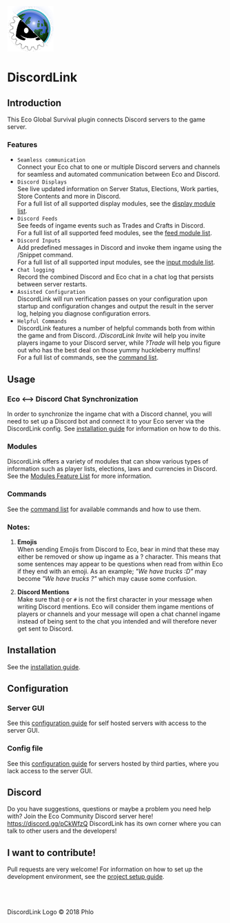 
![DiscordLink Logo](images/DiscordLinkLogo_Nameless_Small.png)
# DiscordLink

## Introduction

This Eco Global Survival plugin connects Discord servers to the game server.

### Features
* `Seamless communication`  
Connect your Eco chat to one or multiple Discord servers and channels for seamless and automated communication between Eco and Discord.
* `Discord Displays`  
See live updated information on Server Status, Elections, Work parties, Store Contents and more in Discord.  
For a full list of all supported display modules, see the [display module list](Modules.md#displays).  
* `Discord Feeds`  
See feeds of ingame events such as Trades and Crafts in Discord.  
For a full list of all supported feed modules, see the [feed module list](Modules.md#feeds).  
* `Discord Inputs`  
Add predefined messages in Discord and invoke them ingame using the /Snippet command.  
For a full list of all supported input modules, see the [input module list](Modules.md#inputs).  
* `Chat logging`  
Record the combined Discord and Eco chat in a chat log that persists between server restarts.
* `Assisted Configuration`  
DiscordLink will run verification passes on your configuration upon startup and configuration changes and output the result in the server log, helping you diagnose configuration errors.
* `Helpful Commands`  
DiscordLink features a number of helpful commands both from within the game and from Discord.
_/DiscordLink Invite_ will help you invite players ingame to your Discord server, while _?Trade_ will help you figure out who has the best deal on those yummy huckleberry muffins!  
For a full list of commands, see the [command list](Commands.md).

## Usage

### Eco <--> Discord Chat Synchronization
In order to synchronize the ingame chat with a Discord channel, you will need to set up a Discord bot and connect it to your Eco server via the DiscordLink config.
See [installation guide](Installation.md) for information on how to do this.

### Modules
DiscordLink offers a variety of modules that can show various types of information such as player lists, elections, laws and currencies in Discord.
See the [Modules Feature List](Modules.md) for more information.

### Commands
See the [command list](Commands.md) for available commands and how to use them.

### Notes:
1. **Emojis**  
When sending Emojis from Discord to Eco, bear in mind that these may either be removed or show up ingame as a ? character.
This means that some sentences may appear to be questions when read from within Eco if they end with an emoji.
As an example; _"We have trucks :D"_ may become _"We have trucks ?"_ which may cause some confusion.

2. **Discord Mentions**  
Make sure that `@` or `#` is not the first character in your message when writing Discord mentions.
Eco will consider them ingame mentions of players or channels and your message will open a chat channel ingame instead of being sent to the chat you intended and will therefore never get sent to Discord.

## Installation

See the [installation guide](Installation.md).

## Configuration

### Server GUI  
See this [configuration guide](ConfigurationGUI.md) for self hosted servers with access to the server GUI.

### Config file
See this [configuration guide](ConfigurationNoGUI.md) for servers hosted by third parties, where you lack access to the server GUI.

## Discord

Do you have suggestions, questions or maybe a problem you need help with?
Join the Eco Community Discord server here! https://discord.gg/pCkWfzQ
DiscordLink has its own corner where you can talk to other users and the developers!

## I want to contribute!

Pull requests are very welcome!
For information on how to set up the development environment, see the [project setup guide](ProjectSetup.md).

\
\
\
DiscordLink Logo &copy; 2018 Phlo
